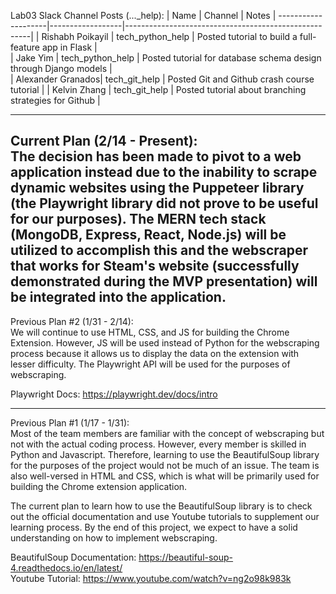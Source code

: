 Lab03 Slack Channel Posts (..._help):
| Name              | Channel          | Notes                                                |
--------------------|------------------|------------------------------------------------------|
| Rishabh Poikayil  | tech_python_help | Posted tutorial to build a full-feature app in Flask |   
| Jake Yim          | tech_python_help | Posted tutorial for database schema design through Django models |   
| Alexander Granados| tech_git_help    | Posted Git and Github crash course tutorial |
| Kelvin Zhang      | tech_git_help    | Posted tutorial about branching strategies for Github |

---------------------------------------------------------------------------------------------------------------------------------------------
Current Plan (2/14 - Present):\
The decision has been made to pivot to a web application instead due to the inability to scrape dynamic websites using the Puppeteer library (the Playwright library did not prove to be useful for our purposes). The MERN tech stack (MongoDB, Express, React, Node.js) will be utilized to accomplish this and the webscraper that works for Steam's website (successfully demonstrated during the MVP presentation) will be integrated into the application.
---------------------------------------------------------------------------------------------------------------------------------------------
Previous Plan #2 (1/31 - 2/14):\
We will continue to use HTML, CSS, and JS for building the Chrome Extension. However, JS will be used instead of Python for the webscraping process because it allows us to display the data on the extension with lesser difficulty. The Playwright API will be used for the purposes of webscraping.

Playwright Docs: https://playwright.dev/docs/intro 

---------------------------------------------------------------------------------------------------------------------------------------------
Previous Plan #1 (1/17 - 1/31):\
Most of the team members are familiar with the concept of webscraping but not with the actual coding process. However, every member is skilled in Python and Javascript.
Therefore, learning to use the BeautifulSoup library for the purposes of the project would not be much of an issue. The team is also well-versed in HTML and CSS, which is
what will be primarily used for building the Chrome extension application.

The current plan to learn how to use the BeautifulSoup library is to check out the official documentation and use Youtube tutorials to supplement our learning process. By the end of this
project, we expect to have a solid understanding on how to implement webscraping.

BeautifulSoup Documentation: https://beautiful-soup-4.readthedocs.io/en/latest/ \
Youtube Tutorial: https://www.youtube.com/watch?v=ng2o98k983k
